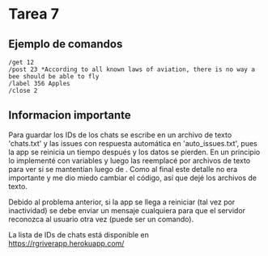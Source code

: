 # Tarea 7

## Ejemplo de comandos

```
/get 12
/post 23 *According to all known laws of aviation, there is no way a bee should be able to fly
/label 356 Apples
/close 2
```

## Informacion importante

Para guardar los IDs de los chats se escribe en un archivo de texto 'chats.txt' y las issues con respuesta automática en 'auto_issues.txt', pues la app se reinicia un tiempo después y los datos se pierden. En un principio lo implementé con variables y luego las reemplacé por archivos de texto para ver si se mantentían luego de . Como al final este detalle no era importante y me dio miedo cambiar el código, así que dejé los archivos de texto.

Debido al problema anterior, si la app se llega a reiniciar (tal vez por inactividad) se debe enviar un mensaje cualquiera para que el servidor reconozca al usuario otra vez (puede ser un comando).

La lista de IDs de chats está disponible en https://rgriverapp.herokuapp.com/

